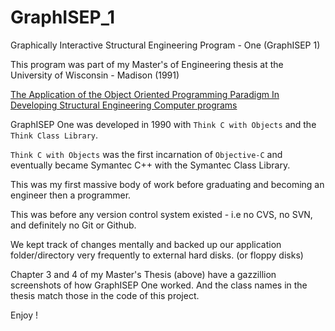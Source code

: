 # GraphISEP_1
Graphically Interactive Structural Engineering Program - One (GraphISEP 1)

This program was part of my Master's of Engineering thesis at the University of Wisconsin - Madison (1991)

[The Application of the Object Oriented Programming Paradigm In Developing Structural Engineering Computer programs](https://drive.google.com/file/d/1K8eX76825fJd8Y4yKsxIHGSn5zcTPYPX/view)


GraphISEP One was developed in 1990 with `Think C with Objects` and the `Think Class Library`.

`Think C with Objects` was the first incarnation of `Objective-C` and eventually became Symantec C++ with the Symantec Class Library.

This was my first massive body of work before graduating and becoming an engineer then a programmer.

This was before any version control system existed - i.e no CVS, no SVN, and definitely no Git or Github.

We kept track of changes mentally and backed up our application folder/directory very frequently to external hard disks. (or floppy disks)

Chapter 3 and 4 of my Master's Thesis (above) have a gazzillion screenshots of how GraphISEP One worked. And the class names in the thesis match those in the code of this project.

Enjoy !
